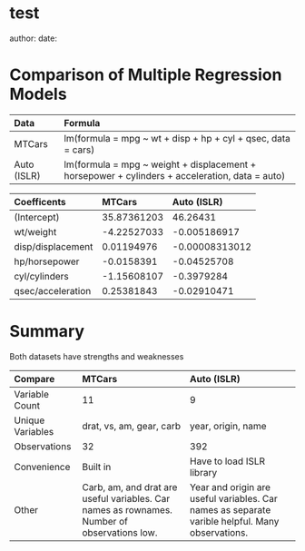 test
========================================================
author: 
date: 





Comparison of Multiple Regression Models 
========================================================

|Data        |Formula                                                                                          |
|:-----------|:------------------------------------------------------------------------------------------------|
|MTCars      |lm(formula = mpg ~ wt + disp + hp + cyl + qsec, data = cars)                                     |
|Auto (ISLR) |lm(formula = mpg ~ weight + displacement + horsepower + cylinders +   acceleration, data = auto) |



|Coefficents       |MTCars      |Auto (ISLR)    |
|:-----------------|:-----------|:--------------|
|(Intercept)       |35.87361203 |46.26431       |
|wt/weight         |-4.22527033 |-0.005186917   |
|disp/displacement |0.01194976  |-0.00008313012 |
|hp/horsepower     |-0.0158391  |-0.04525708    |
|cyl/cylinders     |-1.15608107 |-0.3979284     |
|qsec/acceleration |0.25381843  |-0.02910471    |

Summary
========================================================

Both datasets have strengths and weaknesses


|Compare          |MTCars                                                                                      |Auto (ISLR)                                                                                     |
|:----------------|:-------------------------------------------------------------------------------------------|:-----------------------------------------------------------------------------------------------|
|Variable Count   |11                                                                                          |9                                                                                               |
|Unique Variables |drat, vs, am, gear, carb                                                                    |year, origin, name                                                                              |
|Observations     |32                                                                                          |392                                                                                             |
|Convenience      |Built in                                                                                    |Have to load ISLR library                                                                       |
|Other            |Carb, am, and drat are useful variables. Car names as rownames. Number of observations low. |Year and origin are useful variables. Car names as separate varible helpful. Many observations. |
